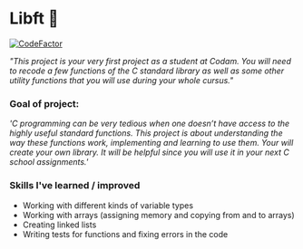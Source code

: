 # Libft 🚀
 
[![CodeFactor](https://www.codefactor.io/repository/github/the-friendly-ghost/libft/badge)](https://www.codefactor.io/repository/github/the-friendly-ghost/libft)

*"This project is your very first project as a student at Codam. You will need to recode a few functions of the C standard library as well as some other utility functions that you will use during your whole cursus."*

### Goal of project:
*'C programming can be very tedious when one doesn’t have access to the highly useful
standard functions. This project is about understanding the way these functions work,
implementing and learning to use them. Your will create your own library. It will be
helpful since you will use it in your next C school assignments.'*

### Skills I've learned / improved
- Working with different kinds of variable types
- Working with arrays (assigning memory and copying from and to arrays)
- Creating linked lists
- Writing tests for functions and fixing errors in the code
